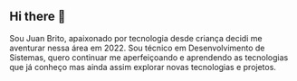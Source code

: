 ## Hi there 👋

Sou Juan Brito, apaixonado por tecnologia desde criança decidi me aventurar nessa área em 2022. Sou técnico em Desenvolvimento de Sistemas, quero continuar me aperfeiçoando e aprendendo as tecnologias que já conheço mas ainda assim explorar novas tecnologias e projetos.


<!--
**juannbritto/juannbritto** is a ✨ _special_ ✨ repository because its `README.md` (this file) appears on your GitHub profile.

Here are some ideas to get you started:

- 🔭 I’m currently working on ...
- 🌱 I’m currently learning ...
- 👯 I’m looking to collaborate on ...
- 🤔 I’m looking for help with ...
- 💬 Ask me about ...
- 📫 How to reach me: ...
- 😄 Pronouns: ...
- ⚡ Fun fact: ...
-->
